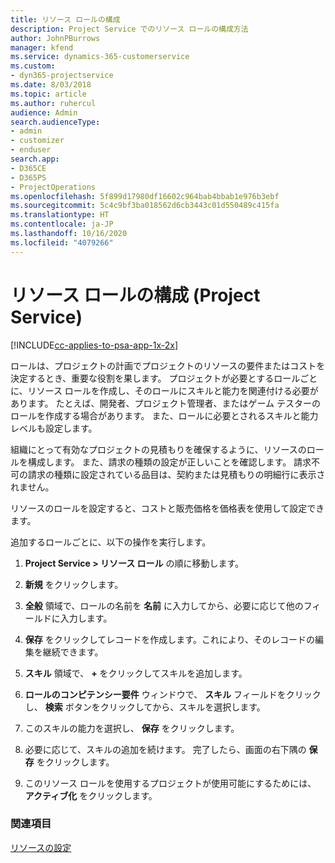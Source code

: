 ```yaml
---
title: リソース ロールの構成
description: Project Service でのリソース ロールの構成方法
author: JohnPBurrows
manager: kfend
ms.service: dynamics-365-customerservice
ms.custom:
- dyn365-projectservice
ms.date: 8/03/2018
ms.topic: article
ms.author: ruhercul
audience: Admin
search.audienceType:
- admin
- customizer
- enduser
search.app:
- D365CE
- D365PS
- ProjectOperations
ms.openlocfilehash: 5f899d17980df16602c964bab4bbab1e976b3ebf
ms.sourcegitcommit: 5c4c9bf3ba018562d6cb3443c01d550489c415fa
ms.translationtype: HT
ms.contentlocale: ja-JP
ms.lasthandoff: 10/16/2020
ms.locfileid: "4079266"
---
```

# <a name="configure-resource-roles-project-service"></a>リソース ロールの構成 (Project Service)

[!INCLUDE[cc-applies-to-psa-app-1x-2x](../includes/cc-applies-to-psa-app-1x-2x.md)]

ロールは、プロジェクトの計画でプロジェクトのリソースの要件またはコストを決定するとき、重要な役割を果します。 プロジェクトが必要とするロールごとに、リソース ロールを作成し、そのロールにスキルと能力を関連付ける必要があります。 たとえば、開発者、プロジェクト管理者、またはゲーム テスターのロールを作成する場合があります。 また、ロールに必要とされるスキルと能力レベルも設定します。  
  
 組織にとって有効なプロジェクトの見積もりを確保するように、リソースのロールを構成します。  また、請求の種類の設定が正しいことを確認します。 請求不可の請求の種類に設定されている品目は、契約または見積もりの明細行に表示されません。  
  
 リソースのロールを設定すると、コストと販売価格を価格表を使用して設定できます。  
  
 追加するロールごとに、以下の操作を実行します。  
  
1.  **Project Service > リソース ロール** の順に移動します。  
  
2.  **新規** をクリックします。  
  
3.  **全般** 領域で、ロールの名前を **名前** に入力してから、必要に応じて他のフィールドに入力します。  
  
4.  **保存** をクリックしてレコードを作成します。これにより、そのレコードの編集を継続できます。  
  
5.  **スキル** 領域で、 **+** をクリックしてスキルを追加します。  
  
6.  **ロールのコンピテンシー要件** ウィンドウで、 **スキル** フィールドをクリックし、 **検索** ボタンをクリックしてから、スキルを選択します。  
  
7.  このスキルの能力を選択し、 **保存** をクリックします。  
  
8.  必要に応じて、スキルの追加を続けます。 完了したら、画面の右下隅の **保存** をクリックします。  
  
9. このリソース ロールを使用するプロジェクトが使用可能にするためには、 **アクティブ化** をクリックします。  
  
### <a name="see-also"></a>関連項目  
 [リソースの設定](../psa/set-up-resources.md)
